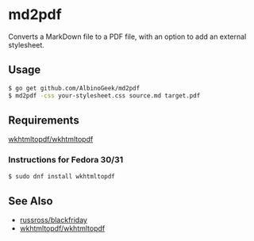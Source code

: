 md2pdf
======

Converts a MarkDown file to a PDF file, with an option to add an external stylesheet.

## Usage

```bash
$ go get github.com/AlbinoGeek/md2pdf
$ md2pdf -css your-stylesheet.css source.md target.pdf
```

## Requirements

[wkhtmltopdf/wkhtmltopdf](https://github.com/wkhtmltopdf/wkhtmltopdf)

### Instructions for Fedora 30/31

```bash
$ sudo dnf install wkhtmltopdf
```

## See Also

- [russross/blackfriday](https://github.com/russross/blackfriday)
- [wkhtmltopdf/wkhtmltopdf](https://github.com/wkhtmltopdf/wkhtmltopdf)
